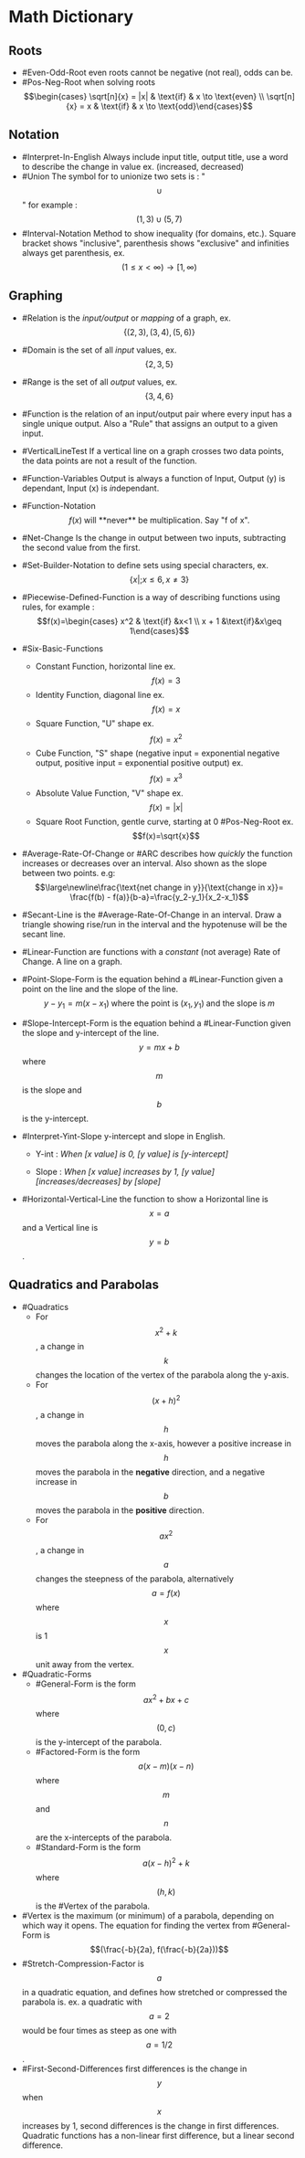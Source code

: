 # Math Dictionary
## Roots
* #Even-Odd-Root even roots cannot be negative (not real), odds can be.
* #Pos-Neg-Root when solving roots 
$$\begin{cases} \sqrt[n]{x} = |x| & \text{if} & x \to \text{even} \\ \sqrt[n]{x} = x & \text{if} & x \to \text{odd}\end{cases}$$

## Notation
* #Interpret-In-English Always include input title, output title, use a word to describe the change in value ex. (increased, decreased)
* #Union The symbol for to unionize two sets is : 
"$$\cup$$"
for example : 
$$(1,3)\cup(5,7)$$ 
* #Interval-Notation Method to show inequality (for domains, etc.). Square bracket shows "inclusive", parenthesis shows "exclusive" and infinities always get parenthesis, ex.
$$(1\leq x\lt \infty)\to[1, \infty)$$ 

## Graphing
* #Relation is the *input/output* or *mapping* of a graph, ex. 
$$\{(2,3), (3, 4), (5,6)\}$$  
* #Domain is the set of all *input* values, ex. 
$$\{2, 3, 5\}$$  
* #Range is the set of all *output* values, ex. 
$$\{3, 4, 6\}$$  
* #Function is the relation of an input/output pair where every input has a single unique output. Also a "Rule" that assigns an output to a given input.
* #VerticalLineTest If a vertical line on a graph crosses two data points, the data points are not a result of the function.
* #Function-Variables Output is always a function of Input, Output (y) is dependant, Input (x) is *in*dependant.
* #Function-Notation 
$$f(x) \; \text{will **never** be multiplication. Say "f of x".}$$
* #Net-Change Is the change in output between two inputs, subtracting the second value from the first.
* #Set-Builder-Notation to define sets using special characters, ex. 
$$\{x|;x \leq 6,x\neq3\}$$  
* #Piecewise-Defined-Function is a way of describing functions using rules, for example :  
$$f(x)=\begin{cases} x^2 & \text{if} &x<1 \\ x + 1 &\text{if}&x\geq 1\end{cases}$$
* #Six-Basic-Functions
    * Constant Function, horizontal line ex. 
    $$f(x) = 3$$  
    * Identity Function, diagonal line ex. 
    $$f(x)=x$$  
    * Square Function, "U" shape ex. 
    $$f(x)=x^2$$  
    * Cube Function, "S" shape (negative input = exponential negative output, positive input = exponential positive output) ex. $$f(x)=x^3$$  
    * Absolute Value Function, "V" shape ex. 
    $$f(x)=|x|$$  
    * Square Root Function, gentle curve, starting at 0 #Pos-Neg-Root ex. 
    $$f(x)=\sqrt{x}$$  
* #Average-Rate-Of-Change or #ARC describes how *quickly* the function increases or decreases over an interval. Also shown as the slope between two points. e.g: 
$$\large\newline\frac{\text{net change in y}}{\text{change in x}}= \frac{f(b) - f(a)}{b-a}=\frac{y_2-y_1}{x_2-x_1}$$
* #Secant-Line is the #Average-Rate-Of-Change in an interval. Draw a triangle showing rise/run in the interval and the hypotenuse will be the secant line.
* #Linear-Function are functions with a *constant* (not average) Rate of Change. A line on a graph.
* #Point-Slope-Form is the equation behind a #Linear-Function given a point on the line and the slope of the line. $$y-y_1=m(x-x_1)\;\text{where the point is}\;(x_1, y_1)\;\text{and the slope is}\;m$$
* #Slope-Intercept-Form is the equation behind a #Linear-Function given the slope and y-intercept of the line. $$y=mx+b$$ where $$m$$ is the slope and $$b$$ is the y-intercept.
* #Interpret-Yint-Slope y-intercept and slope in English.
  * Y-int : *When [x value] is 0, [y value] is [y-intercept]*

  * Slope : *When [x value] increases by 1, [y value] [increases/decreases] by [slope]*

* #Horizontal-Vertical-Line the function to show a Horizontal line is $$x = a$$ and a Vertical line is $$y = b$$.

## Quadratics and Parabolas

* #Quadratics 
  * For $$x^2 + k$$, a change in $$k$$ changes the location of the vertex of the parabola along the y-axis.  
  * For $$(x + h)^2$$, a change in $$h$$ moves the parabola along the x-axis, however a positive increase in $$h$$ moves the parabola in the **negative** direction, and a negative increase in $$b$$ moves the parabola in the **positive** direction.  
  * For $$ax^2$$, a change in $$a$$ changes the steepness of the parabola, alternatively $$a=f(x)$$ where $$x$$ is 1 $$x$$ unit away from the vertex.
* #Quadratic-Forms
  * #General-Form is the form $$ax^2+bx+c$$ where $$(0,c)$$ is the y-intercept of the parabola. 
  * #Factored-Form is the form $$a(x-m)(x-n)$$ where $$m$$ and $$n$$ are the x-intercepts of the parabola.
  * #Standard-Form is the form $$a(x-h)^2+k$$ where $$(h, k)$$ is the #Vertex of the parabola.
* #Vertex is the maximum (or minimum) of a parabola, depending on which way it opens. The equation for finding the vertex from #General-Form is $$(\frac{-b}{2a}, f(\frac{-b}{2a}))$$
* #Stretch-Compression-Factor is $$a$$ in a quadratic equation, and defines how stretched or compressed the parabola is. ex. a quadratic with $$a=2$$ would be four times as steep as one with $$a=1/2$$.
* #First-Second-Differences first differences is the change in $$y$$ when $$x$$ increases by 1, second differences is the change in first differences. Quadratic functions has a non-linear first difference, but a linear second difference.
